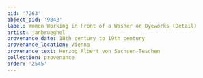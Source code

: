 ```yaml
---
pid: '7263'
object_pid: '9842'
label: Women Working in Front of a Washer or Dyeworks (Detail)
artist: janbrueghel
provenance_date: 18th century to 19th century
provenance_location: Vienna
provenance_text: Herzog Albert von Sachsen-Teschen
collection: provenance
order: '2545'
---
```


